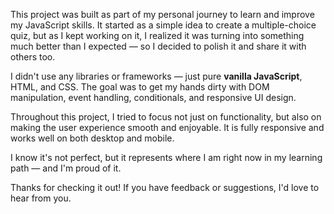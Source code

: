 This project was built as part of my personal journey to learn and improve my JavaScript skills.
It started as a simple idea to create a multiple-choice quiz, but as I kept working on it, I realized it was turning into something much better than I expected — so I decided to polish it and share it with others too.

I didn't use any libraries or frameworks — just pure **vanilla JavaScript**, HTML, and CSS.
The goal was to get my hands dirty with DOM manipulation, event handling, conditionals, and responsive UI design.

Throughout this project, I tried to focus not just on functionality, but also on making the user experience smooth and enjoyable.
It is fully responsive and works well on both desktop and mobile.

I know it's not perfect, but it represents where I am right now in my learning path — and I'm proud of it.

Thanks for checking it out! If you have feedback or suggestions, I'd love to hear from you.
